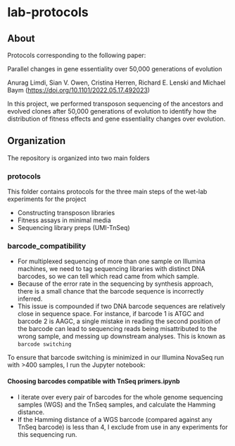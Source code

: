 # lab-protocols

## About 

Protocols corresponding to the following paper:

Parallel changes in gene essentiality over 50,000 generations of evolution

Anurag Limdi, Sian V. Owen, Cristina Herren, Richard E. Lenski and Michael Baym (https://doi.org/10.1101/2022.05.17.492023)

In this project, we performed transposon sequencing of the ancestors and evolved clones after 50,000 generations of evolution to identify how the distribution of fitness effects and gene essentiality changes over evolution.


## Organization

The repository is organized into two main folders

### protocols

This folder contains protocols for the three main steps of the wet-lab experiments for the project

- Constructing transposon libraries
- Fitness assays in minimal media
- Sequencing library preps (UMI-TnSeq)

### barcode_compatibility

- For multiplexed sequencing of more than one sample on Illumina machines, we need to tag sequencing libraries with distinct DNA barcodes, so we can tell which read came from which sample. 
- Because of the error rate in the sequencing by synthesis approach, there is a small chance that the barcode sequence is incorrectly inferred. 
- This issue is compounded if two DNA barcode sequences are relatively close in sequence space. For instance, if barcode 1 is ATGC and barcode 2 is AAGC, a single mistake in reading the second position of the barcode can lead to sequencing reads being misattributed to the wrong sample, and messing up downstream analyses. This is known as `barcode switching`

To ensure that barcode switching is minimized in our Illumina NovaSeq run with >400 samples, I run the Jupyter notebook:

#### Choosing barcodes compatible with TnSeq primers.ipynb

- I iterate over every pair of barcodes for the whole genome sequencing samples (WGS) and the TnSeq samples, and calculate the Hamming distance.
- If the Hamming distance of a WGS barcode (compared against any TnSeq barcode) is less than 4, I exclude from use in any experiments for this sequencing run.